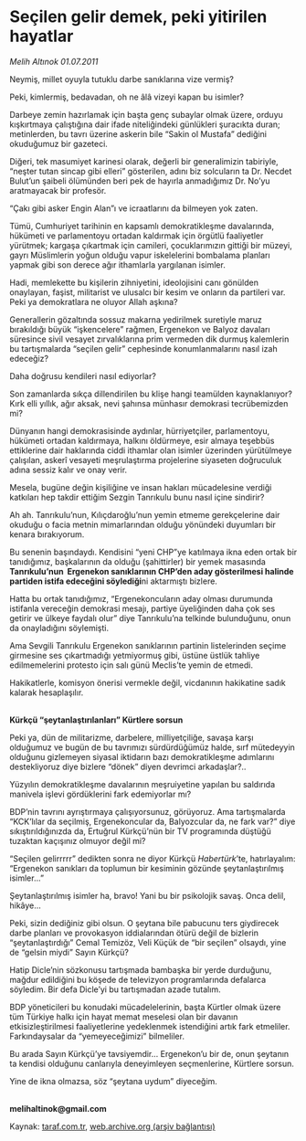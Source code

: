 # Seçilen gelir demek, peki yitirilen hayatlar

*Melih Altınok 01.07.2011*

<div class="yazi"><p>Neymiş, millet oyuyla tutuklu darbe sanıklarına vize vermiş? </p>
<p>Peki, kimlermiş, bedavadan, oh ne âlâ vizeyi kapan bu isimler?</p>
<p>Darbeye zemin hazırlamak için başta genç subaylar olmak üzere, orduyu kışkırtmaya çalıştığına dair ifade niteliğindeki günlükleri şuracıkta duran; metinlerden, bu tavrı üzerine askerin bile “Sakin ol Mustafa” dediğini okuduğumuz bir gazeteci.</p>
<p>Diğeri, tek masumiyet karinesi olarak, değerli bir generalimizin tabiriyle, “neşter tutan sincap gibi elleri” gösterilen, adını biz solcuların ta Dr. Necdet Bulut’un şaibeli ölümünden beri pek de hayırla anmadığımız Dr. No’yu aratmayacak bir profesör.</p>
<p>“Çakı gibi asker Engin Alan”ı ve icraatlarını da bilmeyen yok zaten.</p>
<p>Tümü, Cumhuriyet tarihinin en kapsamlı demokratikleşme davalarında, hükümeti ve parlamentoyu ortadan kaldırmak için örgütlü faaliyetler yürütmek; kargaşa çıkartmak için camileri, çocuklarımızın gittiği bir müzeyi, gayrı Müslimlerin yoğun olduğu vapur iskelelerini bombalama planları yapmak gibi son derece ağır ithamlarla yargılanan isimler. </p>
<p>Hadi, memlekette bu kişilerin zihniyetini, ideolojisini canı gönülden onaylayan, faşist, militarist ve ulusalcı bir kesim ve onların da partileri var. Peki ya demokratlara ne oluyor Allah aşkına?</p>
<p>Generallerin gözaltında sossuz makarna yedirilmek suretiyle maruz bırakıldığı büyük “işkencelere” rağmen, Ergenekon ve Balyoz davaları süresince sivil vesayet zırvalıklarına prim vermeden dik durmuş kalemlerin bu tartışmalarda “seçilen gelir” cephesinde konumlanmalarını nasıl izah edeceğiz?</p>
<p>Daha doğrusu kendileri nasıl ediyorlar?</p>
<p>Son zamanlarda sıkça dillendirilen bu klişe hangi teamülden kaynaklanıyor? Kırk elli yıllık, ağır aksak, nevi şahınsa münhasır demokrasi tecrübemizden mi?</p>
<p>Dünyanın hangi demokrasisinde aydınlar, hürriyetçiler, parlamentoyu, hükümeti ortadan kaldırmaya, halkını öldürmeye, esir almaya teşebbüs ettiklerine dair haklarında ciddi ithamlar olan isimler üzerinden yürütülmeye çalışılan, askerî vesayeti meşrulaştırma projelerine siyaseten doğruculuk adına sessiz kalır ve onay verir.</p>
<p>Mesela, bugüne değin kişiliğine ve insan hakları mücadelesine verdiği katkıları hep takdir ettiğim Sezgin Tanrıkulu bunu nasıl içine sindirir? </p>
<p>Ah ah. Tanrıkulu’nun, Kılıçdaroğlu’nun yemin etmeme gerekçelerine dair okuduğu o facia metnin mimarlarından olduğu yönündeki duyumları bir kenara bırakıyorum.  </p>
<p>Bu senenin başındaydı. Kendisini “yeni CHP”ye katılmaya ikna eden ortak bir tanıdığımız, başkalarının da olduğu (şahittirler) bir yemek masasında <b>Tanrıkulu’nun  Ergenekon sanıklarının CHP’den aday gösterilmesi halinde partiden istifa edeceğini söylediği</b>ni aktarmıştı bizlere. </p>
<p>Hatta bu ortak tanıdığımız, “Ergenekoncuların aday olması durumunda istifanla vereceğin demokrasi mesajı, partiye üyeliğinden daha çok ses getirir ve ülkeye faydalı olur” diye Tanrıkulu’na telkinde bulunduğunu, onun da onayladığını söylemişti.</p>
<p>Ama Sevgili Tanrıkulu Ergenekon sanıklarının partinin listelerinden seçime girmesine ses çıkartmadığı yetmiyormuş gibi, üstüne üstlük tahliye edilmemelerini protesto için salı günü Meclis’te yemin de etmedi.</p>
<p>Hakikatlerle, komisyon önerisi vermekle değil, vicdanının hakikatine sadık kalarak hesaplaşılır.</p>
<p><b><br/>Kürkçü “şeytanlaştırılanları” Kürtlere sorsun</b></p>
<p>Peki ya, dün de militarizme, darbelere, milliyetçiliğe, savaşa karşı olduğumuz ve bugün de bu tavrımızı sürdürdüğümüz halde, sırf mütedeyyin olduğunu gizlemeyen siyasal iktidarın bazı demokratikleşme adımlarını destekliyoruz diye bizlere “dönek” diyen devrimci arkadaşlar?.. </p>
<p>Yüzyılın demokratikleşme davalarının meşruiyetine yapılan bu saldırıda manivela işlevi gördüklerini fark edemiyorlar mı? </p>
<p>BDP’nin tavrını ayrıştırmaya çalışıyorsunuz, görüyoruz. Ama tartışmalarda “KCK’lılar da seçilmiş, Ergenekoncular da, Balyozcular da, ne fark var?” diye sıkıştırıldığınızda da, Ertuğrul Kürkçü’nün bir TV programında düştüğü tuzaktan kaçışınız olmuyor değil mi?</p>
<p>“Seçilen gelirrrrr” dedikten sonra ne diyor Kürkçü <i>Habertürk</i>’te, hatırlayalım: “Ergenekon sanıkları da toplumun bir kesiminin gözünde şeytanlaştırılmış isimler...”</p>
<p>Şeytanlaştırılmış isimler ha, bravo! Yani bu bir psikolojik savaş. Onca delil, hikâye... </p>
<p>Peki, sizin dediğiniz gibi olsun. O şeytana bile pabucunu ters giydirecek darbe planları ve provokasyon iddialarından ötürü değil de bizlerin “şeytanlaştırdığı” Cemal Temizöz, Veli Küçük de “bir seçilen” olsaydı, yine de “gelsin miydi” Sayın Kürkçü?</p>
<p>Hatip Dicle’nin sözkonusu tartışmada bambaşka bir yerde durduğunu, mağdur edildiğini bu köşede de televizyon programlarında defalarca söyledim. Bir defa Dicle’yi bu tartışmadan azade tutalım.</p>
<p>BDP yöneticileri bu konudaki mücadelelerinin, başta Kürtler olmak üzere tüm Türkiye halkı için hayat memat meselesi olan bir davanın etkisizleştirilmesi faaliyetlerine yedeklenmek istendiğini artık fark etmeliler. Farkındaysalar da “yemeyeceğimizi” bilmeliler.</p>
<p>Bu arada Sayın Kürkçü’ye tavsiyemdir... Ergenekon’u bir de, onun şeytanın ta kendisi olduğunu canlarıyla deneyimleyen seçmenlerine, Kürtlere sorsun. </p>
<p>Yine de ikna olmazsa, söz “şeytana uydum” diyeceğim.</p>
<p><b><br/>melihaltinok@gmail.com</b></p>
</div>

Kaynak: [taraf.com.tr](http://www.taraf.com.tr/melih-altinok/makale-secilen-gelir-demek-peki-yitirilen-hayatlar.htm), [web.archive.org (arşiv bağlantısı)](http://web.archive.org/web/20131114010345/http://www.taraf.com.tr/melih-altinok/makale-secilen-gelir-demek-peki-yitirilen-hayatlar.htm)

